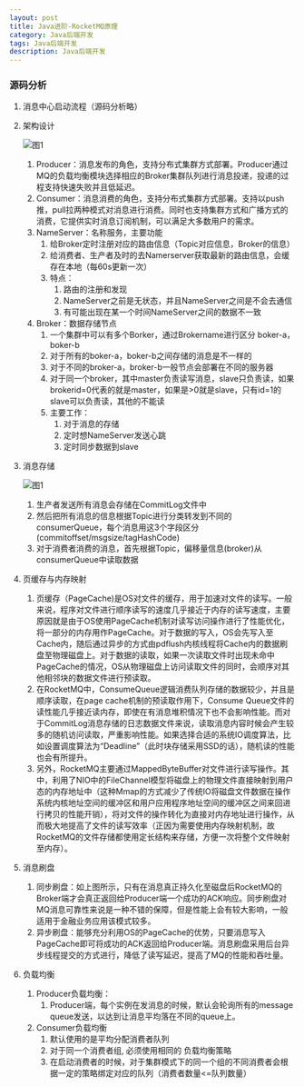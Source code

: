```yaml
---
layout: post
title: Java进阶-RocketMQ原理
category: Java后端开发
tags: Java后端开发
description: Java后端开发
--- 
```


### 源码分析
1. 消息中心启动流程（源码分析略）
2. 架构设计

    ![图1](https://gitee.com/zhonghua123/blogimgs/raw/master/img/javazh-75.png)
    
    1. Producer：消息发布的角色，支持分布式集群方式部署。Producer通过MQ的负载均衡模块选择相应的Broker集群队列进行消息投递，投递的过程支持快速失败并且低延迟。
    2. Consumer：消息消费的角色，支持分布式集群方式部署。支持以push推，pull拉两种模式对消息进行消费。同时也支持集群方式和广播方式的消费，它提供实时消息订阅机制，可以满足大多数用户的需求。
    3. NameServer：名称服务，主要功能
        1. 给Broker定时注册对应的路由信息（Topic对应信息，Broker的信息）
        2. 给消费者、生产者及时的去Namerserver获取最新的路由信息，会缓存在本地（每60s更新一次）
        3. 特点：
            1. 路由的注册和发现
            2. NameServer之前是无状态，并且NameServer之间是不会去通信
            3. 有可能出现在某一个时间NameServer之间的数据不一致
    4. Broker：数据存储节点
        1. 一个集群中可以有多个Borker，通过Brokername进行区分 boker-a，boker-b
        2. 对于所有的boker-a，boker-b之间存储的消息是不一样的
        3. 对于不同的broker-a，broker-b一般节点会部署在不同的服务器
        4. 对于同一个broker，其中master负责读写消息，slave只负责读，如果brokerid=0代表的就是master，如果是>0就是slave，只有id=1的slave可以负责读，其他的不能读
        5. 主要工作：
            1. 对于消息的存储
            2. 定时想NameServer发送心跳
            3. 定时同步数据到slave 
3. 消息存储
    
    ![图1](https://gitee.com/zhonghua123/blogimgs/raw/master/img/javazh-76.png)
    
    1. 生产者发送所有消息会存储在CommitLog文件中
    2. 然后把所有消息的信息根据Topic进行分类转发到不同的consumerQueue，每个消息用这3个字段区分(commitoffset/msgsize/tagHashCode)
    3. 对于消费者消费的消息，首先根据Topic，偏移量信息(broker)从consumerQueue中读取数据
4. 页缓存与内存映射
    1. 页缓存（PageCache)是OS对文件的缓存，用于加速对文件的读写。一般来说，程序对文件进行顺序读写的速度几乎接近于内存的读写速度，主要原因就是由于OS使用PageCache机制对读写访问操作进行了性能优化，将一部分的内存用作PageCache。对于数据的写入，OS会先写入至Cache内，随后通过异步的方式由pdflush内核线程将Cache内的数据刷盘至物理磁盘上。对于数据的读取，如果一次读取文件时出现未命中PageCache的情况，OS从物理磁盘上访问读取文件的同时，会顺序对其他相邻块的数据文件进行预读取。
    2. 在RocketMQ中，ConsumeQueue逻辑消费队列存储的数据较少，并且是顺序读取，在page cache机制的预读取作用下，Consume Queue文件的读性能几乎接近读内存，即使在有消息堆积情况下也不会影响性能。而对于CommitLog消息存储的日志数据文件来说，读取消息内容时候会产生较多的随机访问读取，严重影响性能。如果选择合适的系统IO调度算法，比如设置调度算法为“Deadline”（此时块存储采用SSD的话），随机读的性能也会有所提升。
    3. 另外，RocketMQ主要通过MappedByteBuffer对文件进行读写操作。其中，利用了NIO中的FileChannel模型将磁盘上的物理文件直接映射到用户态的内存地址中（这种Mmap的方式减少了传统IO将磁盘文件数据在操作系统内核地址空间的缓冲区和用户应用程序地址空间的缓冲区之间来回进行拷贝的性能开销），将对文件的操作转化为直接对内存地址进行操作，从而极大地提高了文件的读写效率（正因为需要使用内存映射机制，故RocketMQ的文件存储都使用定长结构来存储，方便一次将整个文件映射至内存）。
5. 消息刷盘
    1. 同步刷盘：如上图所示，只有在消息真正持久化至磁盘后RocketMQ的Broker端才会真正返回给Producer端一个成功的ACK响应。同步刷盘对MQ消息可靠性来说是一种不错的保障，但是性能上会有较大影响，一般适用于金融业务应用该模式较多。
    2. 异步刷盘：能够充分利用OS的PageCache的优势，只要消息写入PageCache即可将成功的ACK返回给Producer端。消息刷盘采用后台异步线程提交的方式进行，降低了读写延迟，提高了MQ的性能和吞吐量。
6. 负载均衡
    1. Producer负载均衡：
        1. Producer端，每个实例在发消息的时候，默认会轮询所有的message queue发送，以达到让消息平均落在不同的queue上。
    2. Consumer负载均衡
        1. 默认使用的是平均分配消费者队列 
        2. 对于同一个消费者组, 必须使用相同的 负载均衡策略
        3. 在启动消费者的时候，对于集群模式下的同一个组的不同消费者会根据一定的策略绑定对应的队列（消费者数量<=队列数量）

